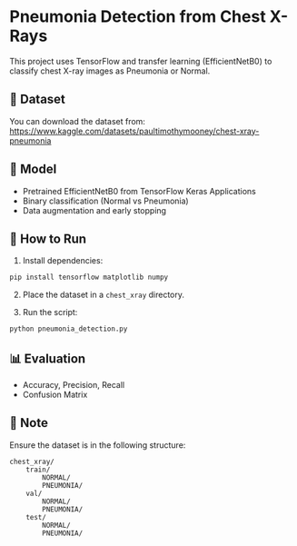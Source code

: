# Pneumonia Detection from Chest X-Rays

This project uses TensorFlow and transfer learning (EfficientNetB0) to classify chest X-ray images as Pneumonia or Normal.

## 📁 Dataset
You can download the dataset from: https://www.kaggle.com/datasets/paultimothymooney/chest-xray-pneumonia

## 🧠 Model
- Pretrained EfficientNetB0 from TensorFlow Keras Applications
- Binary classification (Normal vs Pneumonia)
- Data augmentation and early stopping

## 🚀 How to Run

1. Install dependencies:
```bash
pip install tensorflow matplotlib numpy
```

2. Place the dataset in a `chest_xray` directory.

3. Run the script:
```bash
python pneumonia_detection.py
```

## 📊 Evaluation
- Accuracy, Precision, Recall
- Confusion Matrix

## 📌 Note
Ensure the dataset is in the following structure:

```
chest_xray/
    train/
        NORMAL/
        PNEUMONIA/
    val/
        NORMAL/
        PNEUMONIA/
    test/
        NORMAL/
        PNEUMONIA/
```
